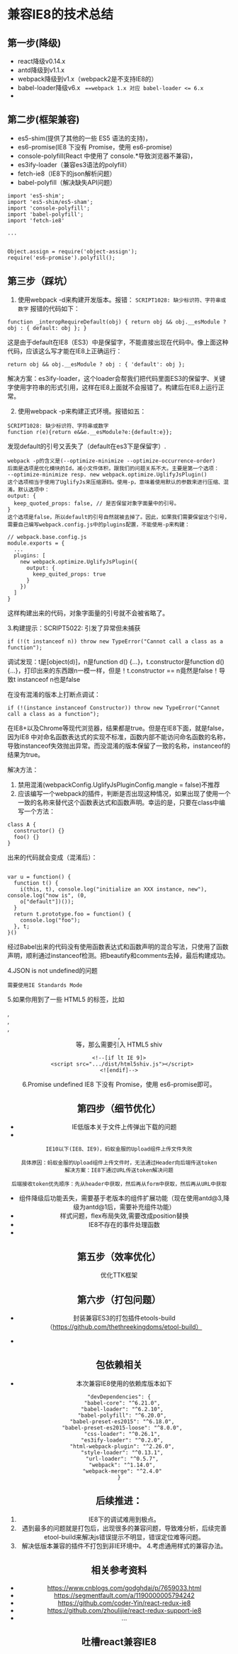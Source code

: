 # **兼容IE8的技术总结**



## 第一步(降级)

- react降级v0.14.x
- antd降级到v1.1.x
- webpack降级到v1.x（webpack2是不支持IE8的）
- babel-loader降级v6.x
` ==webpack 1.x 对应 babel-loader <= 6.x`
- 

## 第二步(框架兼容)
- es5-shim(提供了其他的一些 ES5 语法的支持)，
- es6-promise(IE8 下没有 Promise，使用 es6-promise)
- console-polyfill(React 中使用了 console.*导致浏览器不兼容)，
- es3ify-loader（兼容es3语法的polyfill）
- fetch-ie8（IE8下的json解析问题）
- babel-polyfill（解决缺失API问题）



```
import 'es5-shim';
import 'es5-shim/es5-sham';
import 'console-polyfill';
import 'babel-polyfill';
import 'fetch-ie8'

...


Object.assign = require('object-assign');
require('es6-promise').polyfill();
```


## 第三步（踩坑）

1. 使用webpack -d来构建开发版本。报错：
```SCRIPT1028: 缺少标识符、字符串或数字```
报错的代码如下：


```
function _interopRequireDefault(obj) { return obj && obj.__esModule ? obj : { default: obj }; }
```

这是由于default在IE8（ES3）中是保留字，不能直接出现在代码中。像上面这种代码，应该这么写才能在IE8上正确运行：

```
return obj && obj.__esModule ? obj : { 'default': obj };
```

解决方案：es3ify-loader，这个loader会帮我们把代码里面ES3的保留字、关键字使用字符串的形式引用，这样在IE8上面就不会报错了。构建后在IE8上运行正常。

2. 使用webpack -p来构建正式环境。报错如五：
```
SCRIPT1028: 缺少标识符、字符串或数字
function r(e){return e&&e.__esModule?e:{default:e}};
```
发现default的引号又丢失了（default在es3下是保留字）.

``` 
webpack -p的含义是(--optimize-minimize --optimize-occurrence-order) 
后面是选项是优化模块的Id，减小文件体积，跟我们的问题关系不大。主要是第一个选项：
--optimize-minimize resp. new webpack.optimize.UglifyJsPlugin()
这个选项相当于使用了UglifyJs来压缩源码。使用-p，意味着使用默认的参数来进行压缩、混淆。默认选项中：
output: {
  keep_quoted_props: false, // 是否保留对象字面量中的引号。
}
这个选项是false，所以default的引号自然就被去掉了。因此，如果我们需要保留这个引号，需要自己编写webpack.config.js中的plugins配置，不能使用-p来构建：
```
```
// webpack.base.config.js
module.exports = {
  ...
  plugins: [
    new webpack.optimize.UglifyJsPlugin({
      output: {
        keep_quited_props: true
      }
    })
  ]
}
```
这样构建出来的代码，对象字面量的引号就不会被省略了。

3.构建提示：SCRIPT5022: 引发了异常但未捕获

```
if (!(t instanceof n)) throw new TypeError("Cannot call a class as a function");
```

调试发现：t是[object(d)]，n是function d() {...}，t.constructor是function d() {...}，打印出来的东西跟n一模一样，但是！t.constructor == n竟然是false！导致t instanceof n也是false

在没有混淆的版本上打断点调试：

```
if (!(instance instanceof Constructor)) throw new TypeError("Cannot call a class as a function");
```

在IE8+以及Chrome等现代浏览器，结果都是true。但是在IE8下面，就是false，因为IE8 中对命名函数表达式的实现不标准，函数内部不能访问命名函数的名称，导致instanceof失效抛出异常。而没混淆的版本保留了一致的名称，instanceof的结果为true。

解决方法：
1. 禁用混淆(webpackConfig.UglifyJsPluginConfig.mangle = false)不推荐
2. 应该编写一个webpack的插件，判断是否出现这种情况，如果出现了使用一个一致的名称来替代这个函数表达式和函数声明。幸运的是，只要在class中编写一个方法：

```
class A {
  constructor() {}
  foo() {}
}

```
  出来的代码就会变成（混淆后）：

```

var u = function() {
  function t() {
    i(this, t), console.log("initialize an XXX instance, new"), console.log("now is", (0, 
    o["default"])());
  }
  return t.prototype.foo = function() {
    console.log("foo");
  }, t;
}()

```

经过Babel出来的代码没有使用函数表达式和函数声明的混合写法，只使用了函数声明，顺利通过instanceof检测。把beautify和comments去掉，最后构建成功。

4.JSON is not undefined的问题

```
需要使用IE Standards Mode 

```

5.如果你用到了一些 HTML5 的标签，比如 <section>, <article>, <nav>, <header>, <footer> 等，那么需要引入 HTML5 shiv


```
<!--[if lt IE 9]>
  <script src=".../dist/html5shiv.js"></script>
<![endif]-->
```
6.Promise undefined
IE8 下没有 Promise，使用 es6-promise即可。


## 第四步（细节优化）

- IE低版本关于文件上传弹出下载的问题
- 

```
IE10以下(IE8、IE9)，蚂蚁金服的Upload组件上传文件失败

具体原因：蚂蚁金服的Upload组件上传文件时，无法通过Header向后端传送token
解决方案：IE8下通过URL传送token解决问题

后端接收token优先顺序：先从header中获取，然后再从form中获取，然后再从URL中获取
```

- 组件降级后功能丢失，需要基于老版本的组件扩展功能（现在使用antd@3,降级为antd@1后，需要补充组件功能）
- 样式问题，flex布局失效,需要改成position替换
- IE8不存在的事件处理函数
- 



## 第五步（效率优化）

优化TTK框架


## 第六步（打包问题）
- 封装兼容ES3的打包插件etools-build（https://github.com/thethreekingdoms/etool-build）

- 


## 包依赖相关

- 本次兼容IE8使用的依赖库版本如下


```
"devDependencies": {
  "babel-core": "^6.21.0",
  "babel-loader": "^6.2.10",
  "babel-polyfill": "^6.20.0",
  "babel-preset-es2015": "^6.18.0",
  "babel-preset-es2015-loose": "^8.0.0",
  "css-loader": "^0.26.1",
  "es3ify-loader": "^0.2.0",
  "html-webpack-plugin": "^2.26.0",
  "style-loader": "^0.13.1",
  "url-loader": "^0.5.7",
  "webpack": "^1.14.0",
  "webpack-merge": "^2.4.0"
}

```

## 后续推进：

1. IE8下的调试难用到极点。
2. 遇到最多的问题就是打包后，出现很多的兼容问题，导致难分析，后续完善etool-build来解决js错误提示不明显，错误定位难等问题。
3. 解决低版本兼容的插件不打包到非IE环境中。
4.考虑通用样式的兼容办法。


## 相关参考资料

- https://www.cnblogs.com/godghdai/p/7659033.html
- https://segmentfault.com/a/1190000005794242
- https://github.com/coder-Yin/react-redux-ie8
- https://github.com/zhoulijie/react-redux-support-ie8
- ...

## 吐槽react兼容IE8


